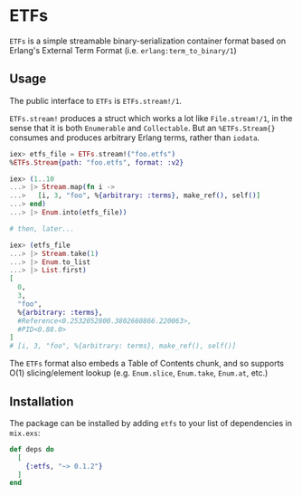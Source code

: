 # ETFs

`ETFs` is a simple streamable binary-serialization container format based on Erlang's External Term Format (i.e. `erlang:term_to_binary/1`)

## Usage

The public interface to `ETFs` is `ETFs.stream!/1`.

`ETFs.stream!` produces a struct which works a lot like `File.stream!/1`, in the sense that it is both `Enumerable` and `Collectable`. But an `%ETFs.Stream{}` consumes and produces arbitrary Erlang terms, rather than `iodata`.

```elixir
iex> etfs_file = ETFs.stream!("foo.etfs")
%ETFs.Stream{path: "foo.etfs", format: :v2}

iex> (1..10
...> |> Stream.map(fn i ->
...>   [i, 3, "foo", %{arbitrary: :terms}, make_ref(), self()]
...> end)
...> |> Enum.into(etfs_file))

# then, later...

iex> (etfs_file
...> |> Stream.take(1)
...> |> Enum.to_list
...> |> List.first)
[
  0,
  3,
  "foo",
  %{arbitrary: :terms},
  #Reference<0.2532052800.3802660866.220063>,
  #PID<0.88.0>
]
# [i, 3, "foo", %{arbitrary: terms}, make_ref(), self()]
```

The `ETFs` format also embeds a Table of Contents chunk, and so supports O(1) slicing/element lookup (e.g. `Enum.slice`, `Enum.take`, `Enum.at`, etc.)

## Installation

The package can be installed by adding `etfs` to your list of dependencies in `mix.exs`:

```elixir
def deps do
  [
    {:etfs, "~> 0.1.2"}
  ]
end
```

